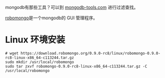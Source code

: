 

mongodb有那些工具？可以到 [mongodb-tools.com](http://mongodb-tools.com/) 进行过滤查找。

[robomongo](https://robomongo.org/download)是一个mongodb的 GUI 管理程序。

# Linux 环境安装

```
# wget https://download.robomongo.org/0.9.0-rc8/linux/robomongo-0.9.0-rc8-linux-x86_64-c113244.tar.gz
sudo mkdir /usr/local/robomongo
sudo tar zxvf robomongo-0.9.0-rc8-linux-x86_64-c113244.tar.gz -C /usr/local/robomongo

```